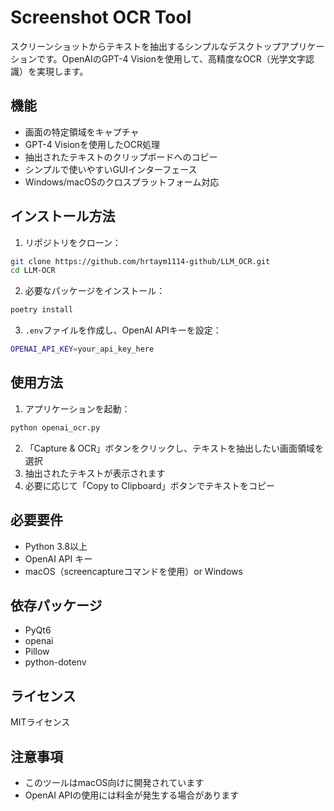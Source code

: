 # Screenshot OCR Tool

スクリーンショットからテキストを抽出するシンプルなデスクトップアプリケーションです。OpenAIのGPT-4 Visionを使用して、高精度なOCR（光学文字認識）を実現します。

## 機能

- 画面の特定領域をキャプチャ
- GPT-4 Visionを使用したOCR処理
- 抽出されたテキストのクリップボードへのコピー
- シンプルで使いやすいGUIインターフェース
- Windows/macOSのクロスプラットフォーム対応

## インストール方法

1. リポジトリをクローン：
```bash
git clone https://github.com/hrtaym1114-github/LLM_OCR.git
cd LLM-OCR
```

2. 必要なパッケージをインストール：
```bash
poetry install
```

3. `.env`ファイルを作成し、OpenAI APIキーを設定：
```bash
OPENAI_API_KEY=your_api_key_here
```

## 使用方法

1. アプリケーションを起動：
```bash
python openai_ocr.py
```

2. 「Capture & OCR」ボタンをクリックし、テキストを抽出したい画面領域を選択
3. 抽出されたテキストが表示されます
4. 必要に応じて「Copy to Clipboard」ボタンでテキストをコピー

## 必要要件

- Python 3.8以上
- OpenAI API キー
- macOS（screencaptureコマンドを使用）or Windows

## 依存パッケージ

- PyQt6
- openai
- Pillow
- python-dotenv

## ライセンス

MITライセンス

## 注意事項

- このツールはmacOS向けに開発されています
- OpenAI APIの使用には料金が発生する場合があります
